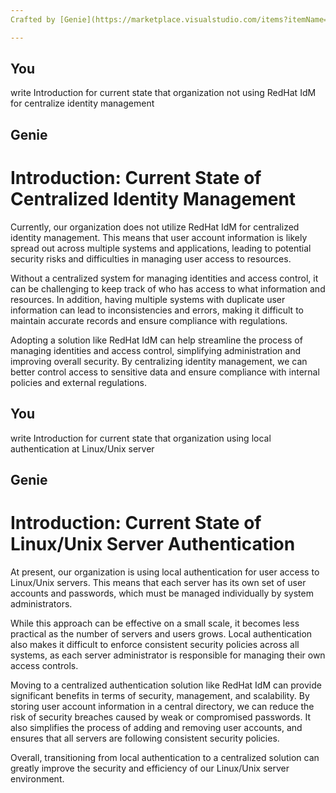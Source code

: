 ```yaml
---
Crafted by [Genie](https://marketplace.visualstudio.com/items?itemName=genieai.chatgpt-vscode)

---
```


## You

write Introduction for current state that organization not using RedHat IdM for centralize identity management 

## Genie

# Introduction: Current State of Centralized Identity Management

Currently, our organization does not utilize RedHat IdM for centralized identity management. This means that user account information is likely spread out across multiple systems and applications, leading to potential security risks and difficulties in managing user access to resources.

Without a centralized system for managing identities and access control, it can be challenging to keep track of who has access to what information and resources. In addition, having multiple systems with duplicate user information can lead to inconsistencies and errors, making it difficult to maintain accurate records and ensure compliance with regulations.

Adopting a solution like RedHat IdM can help streamline the process of managing identities and access control, simplifying administration and improving overall security. By centralizing identity management, we can better control access to sensitive data and ensure compliance with internal policies and external regulations.

## You

write Introduction for current state that organization using local authentication at Linux/Unix server


## Genie

# Introduction: Current State of Linux/Unix Server Authentication

At present, our organization is using local authentication for user access to Linux/Unix servers. This means that each server has its own set of user accounts and passwords, which must be managed individually by system administrators.

While this approach can be effective on a small scale, it becomes less practical as the number of servers and users grows. Local authentication also makes it difficult to enforce consistent security policies across all systems, as each server administrator is responsible for managing their own access controls.

Moving to a centralized authentication solution like RedHat IdM can provide significant benefits in terms of security, management, and scalability. By storing user account information in a central directory, we can reduce the risk of security breaches caused by weak or compromised passwords. It also simplifies the process of adding and removing user accounts, and ensures that all servers are following consistent security policies.

Overall, transitioning from local authentication to a centralized solution can greatly improve the security and efficiency of our Linux/Unix server environment.